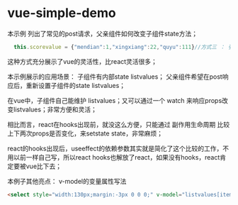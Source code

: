 # vue-simple-demo
本示例 列出了常见的post请求，父亲组件如何改变子组件state方法；
```js
  this.scorevalue = {"mendian":1,"xingxiang":22,"quyu":111}//方式三 ： 强烈推荐 ： 通过子组件watch父组件props，让props重新赋值state；
```
这种方式充分展示了vue的灵活性，比react灵活很多；

本示例展示的应用场景：
子组件有内部state listvalues；
父亲组件希望在post响应后，重新设置子组件的state listvalues；

在vue中，子组件自己能维护 listvalues；又可以通过一个 watch 来响应props改变listvalues；非常方便和灵活；

相比而言，react在hooks出现前，就没这么方便，只能通过 副作用生命周期 比较上下两次props是否变化，来setstate state，非常麻烦；

react的hooks出现后，useeffect的依赖参数其实就是简化了这个比较的工作，不用以前一样自己写，所以react hooks也解放了react，如果没有hooks，react肯定要被vue比下去；

本例子其他亮点：
 v-model的变量属性写法
```html
<select style="width:130px;margin:-3px 0 0 0;" v-model="listvalues[item.name]">\
```

